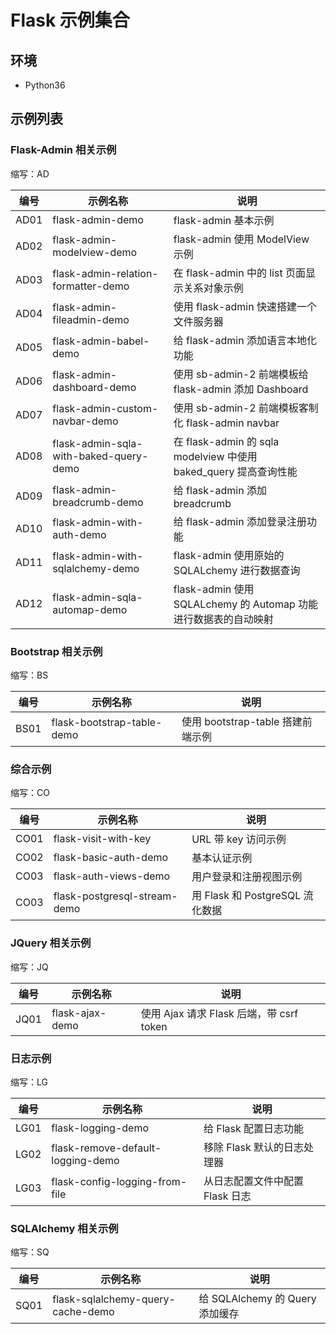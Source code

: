 # Flask 示例集合

## 环境

- Python36

## 示例列表

### Flask-Admin 相关示例

缩写：AD

| 编号 | 示例名称                               | 说明                                                             |
| ---- | -------------------------------------- | ---------------------------------------------------------------- |
| AD01 | flask-admin-demo                       | flask-admin 基本示例                                             |
| AD02 | flask-admin-modelview-demo             | flask-admin 使用 ModelView 示例                                  |
| AD03 | flask-admin-relation-formatter-demo    | 在 flask-admin 中的 list 页面显示关系对象示例                    |
| AD04 | flask-admin-fileadmin-demo             | 使用 flask-admin 快速搭建一个文件服务器                          |
| AD05 | flask-admin-babel-demo                 | 给 flask-admin 添加语言本地化功能                                |
| AD06 | flask-admin-dashboard-demo             | 使用 sb-admin-2 前端模板给 flask-admin 添加 Dashboard            |
| AD07 | flask-admin-custom-navbar-demo         | 使用 sb-admin-2 前端模板客制化 flask-admin navbar                |
| AD08 | flask-admin-sqla-with-baked-query-demo | 在 flask-admin 的 sqla modelview 中使用 baked_query 提高查询性能 |
| AD09 | flask-admin-breadcrumb-demo            | 给 flask-admin 添加 breadcrumb                                   |
| AD10 | flask-admin-with-auth-demo             | 给 flask-admin 添加登录注册功能                                  |
| AD11 | flask-admin-with-sqlalchemy-demo       | flask-admin 使用原始的 SQLALchemy 进行数据查询                   |
| AD12 | flask-admin-sqla-automap-demo          | flask-admin 使用 SQLALchemy 的 Automap 功能进行数据表的自动映射  |

### Bootstrap 相关示例

缩写：BS

| 编号 | 示例名称                   | 说明                              |
| ---- | -------------------------- | --------------------------------- |
| BS01 | flask-bootstrap-table-demo | 使用 bootstrap-table 搭建前端示例 |

### 综合示例

缩写：CO

| 编号 | 示例名称                     | 说明                            |
| ---- | ---------------------------- | ------------------------------- |
| CO01 | flask-visit-with-key         | URL 带 key 访问示例             |
| CO02 | flask-basic-auth-demo        | 基本认证示例                    |
| CO03 | flask-auth-views-demo        | 用户登录和注册视图示例          |
| CO03 | flask-postgresql-stream-demo | 用 Flask 和 PostgreSQL 流化数据 |

### JQuery 相关示例

缩写：JQ

| 编号 | 示例名称        | 说明                                     |
| ---- | --------------- | ---------------------------------------- |
| JQ01 | flask-ajax-demo | 使用 Ajax 请求 Flask 后端，带 csrf token |

### 日志示例

缩写：LG

| 编号 | 示例名称                          | 说明                            |
| ---- | --------------------------------- | ------------------------------- |
| LG01 | flask-logging-demo                | 给 Flask 配置日志功能           |
| LG02 | flask-remove-default-logging-demo | 移除 Flask 默认的日志处理器     |
| LG03 | flask-config-logging-from-file    | 从日志配置文件中配置 Flask 日志 |

### SQLAlchemy 相关示例

缩写：SQ

| 编号 | 示例名称                          | 说明                            |
| ---- | --------------------------------- | ------------------------------- |
| SQ01 | flask-sqlalchemy-query-cache-demo | 给 SQLAlchemy 的 Query 添加缓存 |

